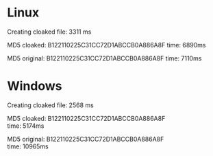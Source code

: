 # Linux

Creating cloaked file: 3311 ms

MD5 cloaked: B122110225C31CC72D1ABCCB0A886A8F
time: 6890ms

MD5 original: B122110225C31CC72D1ABCCB0A886A8F
time: 7110ms

# Windows

Creating cloaked file: 2568 ms

MD5 cloaked: B122110225C31CC72D1ABCCB0A886A8F\
time: 5174ms

MD5 original: B122110225C31CC72D1ABCCB0A886A8F\
time: 10965ms 